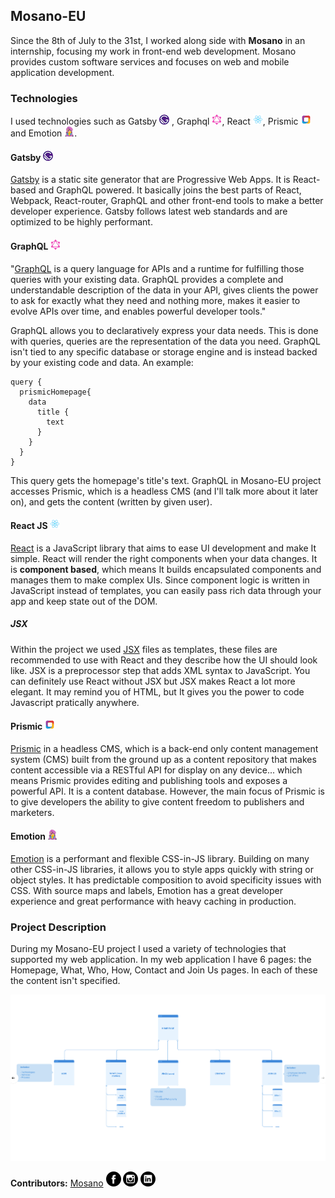 ## Mosano-EU

Since the 8th of July to the 31st, I worked along side with **Mosano** in an internship, focusing my work in front-end web development. Mosano provides custom software services and focuses on web and mobile application development.

### Technologies

I used technologies such as Gatsby [![gatsby logo](/gatsby-logo.png)](https://www.gatsbyjs.org/docs "Documentation") , Graphql [![graphql logo](GraphQL_Logo.svg.png)](https://graphql.org/learn "Documentation"), React [![react logo](React.js_logo-512.png)](https://reactjs.org/docs/getting-started.html#learn-react "Documentation"), Prismic [![Prismic logo](prismic-logo.png)](https://prismic.io/docs "Documentation") and Emotion [![Emotion logo](emotion-logo.png)](https://emotion.sh/docs/introduction "Documentation").


#### Gatsby [![gatsby logo](/gatsby-logo.png)](https://www.gatsbyjs.org/docs "Documentation") 

[Gatsby](https://www.gatsbyjs.org/) is a static site generator that are Progressive Web Apps. It is React-based and GraphQL powered. It basically joins the best parts of React, Webpack, React-router, GraphQL and other front-end tools to make a better developer experience. Gatsby follows latest web standards and are optimized to be highly performant.
 
#### GraphQL [![graphql logo](GraphQL_Logo.svg.png)](https://graphql.org/learn "Documentation")

  "[GraphQL](https://graphql.org/) is a query language for APIs and a runtime for fulfilling those queries with your existing data. GraphQL provides a complete and understandable description of the data in your API, gives clients the power to ask for exactly what they need and nothing more, makes it easier to evolve APIs over time, and enables powerful developer tools."
  
  GraphQL allows you to declaratively express your data needs. This is done with queries, queries are the representation of the data you need. GraphQL isn't tied to any specific database or storage engine and is instead backed by your existing code and data. An example: 
  
  ~~~~
  query {
    prismicHomepage{
      data 
        title {
          text
        }
      }
    }
  }
  ~~~~
  
 This query gets the homepage's title's text. GraphQL in Mosano-EU project accesses Prismic, which is a headless CMS (and I'll talk more about it later on), and gets the content (written by given user).
 
#### React JS [![react logo](React.js_logo-512.png)](https://reactjs.org/docs/getting-started.html#learn-react "Documentation")

[React](https://reactjs.org/) is a JavaScript library that aims to ease UI development and make It simple. React will render the right components when your data changes. It is **component based**, which means It builds encapsulated components and manages them to make complex UIs. Since component logic is written in JavaScript instead of templates, you can easily pass rich data through your app and keep state out of the DOM.

##### JSX

Within the project we used [JSX](https://reactjs.org/docs/introducing-jsx.html) files as templates, these files are recommended to use with React and they describe how the UI should look like. JSX is a preprocessor step that adds XML syntax to JavaScript. You can definitely use React without JSX but JSX makes React a lot more elegant. It may remind you of HTML, but It gives you the power to code Javascript pratically anywhere.

#### Prismic [![Prismic logo](prismic-logo.png)](https://prismic.io/docs "Documentation")

[Prismic](https://prismic.io/) in a headless CMS, which is a back-end only content management system (CMS) built from the ground up as a content repository that makes content accessible via a RESTful API for display on any device... which means Prismic provides editing and publishing tools and exposes a powerful API. It is a content database. However, the main focus of Prismic is to give developers the ability to give content freedom to publishers and marketers.

#### Emotion [![Emotion logo](emotion-logo.png)](https://emotion.sh/docs/introduction "Documentation")

[Emotion](https://github.com/emotion-js/emotion) is a performant and flexible CSS-in-JS library. Building on many other CSS-in-JS libraries, it allows you to style apps quickly with string or object styles. It has predictable composition to avoid specificity issues with CSS. With source maps and labels, Emotion has a great developer experience and great performance with heavy caching in production.

### Project Description

During my Mosano-EU project I used a variety of technologies that supported my web application. In my web application I have 6 pages: the Homepage, What, Who, How, Contact and Join Us pages. In each of these the content isn't specified.

![Schema](/schema.png)


**Contributors:** [Mosano](https://mosano.eu/) [![facebook](/facebook-logo-button.png)](https://facebook.com/mosanotech/ "Facebook") [![instagram](/instagram-logo.png)](https://www.instagram.com/mosanotech/?hl=en "Instagram") [![LinkedIn](/linkedin-logo-button.png)](https://www.linkedin.com/company/mosano "LinkedIn")
